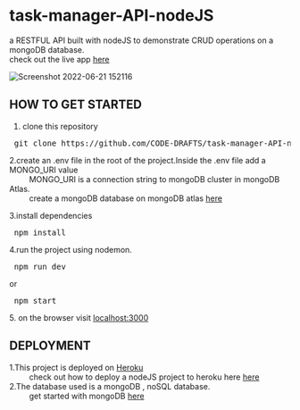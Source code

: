 # task-manager-API-nodeJS
a RESTFUL API built with nodeJS to demonstrate CRUD operations on a
mongoDB database. <br/>
check out the live app [here](https://lets-get-tasked.herokuapp.com/)

![Screenshot 2022-06-21 152116](https://user-images.githubusercontent.com/74365673/174797799-7cbcdd79-e3d8-4444-a35b-6028dffc4130.png)




## HOW TO GET STARTED

1. clone this repository
  <pre> git clone https://github.com/CODE-DRAFTS/task-manager-API-nodeJS.git  </pre> 

2.create an .env file in the root of the project.Inside the .env file add a MONGO_URI value <br/>
      &nbsp;&nbsp;&nbsp;&nbsp;&nbsp;&nbsp;&nbsp;&nbsp;        MONGO_URI is a connection string to mongoDB cluster in mongoDB Atlas. <br/>
      &nbsp;&nbsp;&nbsp;&nbsp;&nbsp;&nbsp;&nbsp;&nbsp;        create a  mongoDB database on mongoDB atlas [here](https://www.mongodb.com/cloud/atlas/register)

3.install dependencies
    <pre> npm install </pre>
4.run the project using nodemon.
    <pre> npm run dev </pre>
    or
    <pre> npm start </pre>
5. on the browser visit [localhost:3000](https://localhost:3000/)

## DEPLOYMENT 
  1.This project is deployed on [Heroku](https://heroku.com) <br/> 
          &nbsp;&nbsp;&nbsp;&nbsp;&nbsp;&nbsp;&nbsp;&nbsp; check out how to deploy a nodeJS project to heroku here [here](https://devcenter.heroku.com/articles/deploying-nodejs)
 <br>
 2.The database used is a mongoDB , noSQL database. <br/>
          &nbsp;&nbsp;&nbsp;&nbsp;&nbsp;&nbsp;&nbsp;&nbsp; get started with mongoDB [here](https://www.mongodb.com/cloud/atlas/register)
